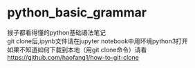 # python_basic_grammar
猴子都看得懂的python基础语法笔记  
git clone后,ipynb文件请在jupyter notebook中用环境python3打开  
如果不知道如何下载到本地（用git clone命令）请看  
https://github.com/haofang1/how-to-git-clone
